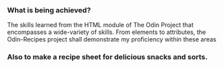 ### What is being achieved?

The skills learned from the HTML module of The Odin Project that encompasses a wide-variety of skills. From elements to attributes, the Odin-Recipes project shall demonstrate my proficiency within these areas

### Also to make a recipe sheet for delicious snacks and sorts. 